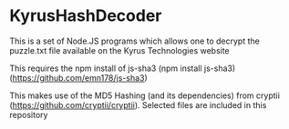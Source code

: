 # KyrusHashDecoder
This is a set of Node.JS programs which allows one to decrypt the puzzle.txt file available on the Kyrus Technologies website

This requires the npm install of js-sha3 (npm install js-sha3) (https://github.com/emn178/js-sha3)

This makes use of the MD5 Hashing (and its dependencies) from cryptii (https://github.com/cryptii/cryptii). Selected files are included in this repository
